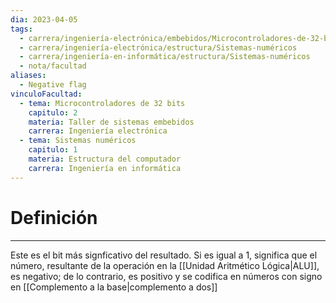 ```yaml
---
dia: 2023-04-05
tags:
  - carrera/ingeniería-electrónica/embebidos/Microcontroladores-de-32-bits
  - carrera/ingeniería-electrónica/estructura/Sistemas-numéricos
  - carrera/ingeniería-en-informática/estructura/Sistemas-numéricos
  - nota/facultad
aliases:
  - Negative flag
vinculoFacultad:
  - tema: Microcontroladores de 32 bits
    capitulo: 2
    materia: Taller de sistemas embebidos
    carrera: Ingeniería electrónica
  - tema: Sistemas numéricos
    capitulo: 1
    materia: Estructura del computador
    carrera: Ingeniería en informática
---
```

# Definición
---
Este es el bit más signficativo del resultado. Si es igual a $1$, significa que el número, resultante de la operación en la [[Unidad Aritmético Lógica|ALU]], es negativo; de lo contrario, es positivo y se codifica en números con signo en [[Complemento a la base|complemento a dos]]